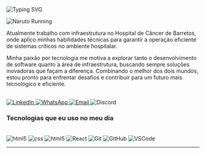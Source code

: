![Typing SVG](https://readme-typing-svg.demolab.com?font=Fira+Code&size=29&pause=1500&weight=900&duration=3500&color=FFFFFF&background=FFFFFF00&vCenter=true&width=1100&height=60&lines=👋👋+Olá.+Meu+nome+é+Vitor,+e+eu+sou+um+Desenvolvedor+Front-End!)

![Naruto Running](https://media4.giphy.com/media/v1.Y2lkPTc5MGI3NjExMzl6OXVqN2J4NGJrZXZ5b25xYnpjYXNkdWZ5dnlqMTJ1d29wcDZodiZlcD12MV9pbnRlcm5hbF9naWZfYnlfaWQmY3Q9Zw/yBvndlpq8aCvS/giphy.gif)


Atualmente trabalho com infraestrutura no Hospital de Câncer de Barretos, onde aplico minhas habilidades técnicas para garantir a operação eficiente de sistemas críticos no ambiente hospitalar.

Minha paixão por tecnologia me motiva a explorar tanto o desenvolvimento de software quanto a área de infraestrutura, buscando sempre soluções inovadoras que façam a diferença. Combinando o melhor dos dois mundos, estou pronto para enfrentar desafios e contribuir para um futuro mais tecnológico e eficiente.

<div style="display: inline_block"><br/>
  <a href="https://www.linkedin.com/in/vfmj/" target="_blank">
    <img src="https://img.shields.io/badge/LinkedIn-0077B5?style=for-the-badge&logo=linkedin&logoColor=white" alt="LinkedIn" />
  </a>
  <a href="https://wa.me/5517981117587" target="_blank">
    <img src="https://img.shields.io/badge/WhatsApp-25D366?style=for-the-badge&logo=whatsapp&logoColor=white" alt="WhatsApp" />
  </a>
  <a href="mailto:vitor.justino@faculdadebarretos.com.br">
    <img src="https://img.shields.io/badge/Outlook-0078D4?style=for-the-badge&logo=microsoft-outlook&logoColor=white" alt="Email" />
  </a>
  <span title="Lil Devon#8364">
    <img src="https://img.shields.io/badge/Discord-7289DA?style=for-the-badge&logo=discord&logoColor=white" alt="Discord" />
  </span>
</div>



### Tecnologias que eu uso no meu dia

<div style="display: inline_block"><br/>
<img align="center" alt="html5" src="https://img.shields.io/badge/HTML5-E34F26?style=for-the-badge&logo=html5&logoColor=white" />
<img align="center" alt="css" src="https://img.shields.io/badge/CSS3-1572B6?style=for-the-badge&logo=css3&logoColor=white" />
<img align="center" alt="html5" src="https://img.shields.io/badge/JavaScript-F7DF1E?style=for-the-badge&logo=javascript&logoColor=black" />
<img align="center" alt="React" src="https://img.shields.io/badge/React-61DAFB?style=for-the-badge&logo=react&logoColor=black" />
<img align="center" alt="Git" src="https://img.shields.io/badge/Git-F05032?style=for-the-badge&logo=git&logoColor=white" />
<img align="center" alt="GitHub" src="https://img.shields.io/badge/GitHub-181717?style=for-the-badge&logo=github&logoColor=white" />
<img align="center" alt="VSCode" src="https://img.shields.io/badge/VSCode-007ACC?style=for-the-badge&logo=visual-studio-code&logoColor=white" />

</div> 

<p><hr>


